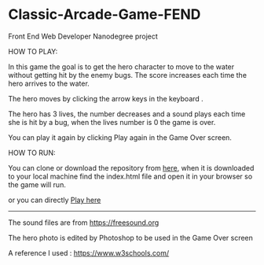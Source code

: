 # Classic-Arcade-Game-FEND
Front End Web Developer Nanodegree project  

HOW TO PLAY:

In this game the goal is to get the hero character to move to the water without getting hit by the enemy bugs. The score increases each time the hero arrives to the water.  

The hero moves by clicking the arrow keys in the keyboard .

The hero has 3 lives, the number decreases and a sound plays each time she is hit by a bug, when the lives number is 0 the game is over. 

You can play it again by clicking Play again in the Game Over screen.


HOW TO RUN:

You can clone or download the repository from [here](https://github.com/dimakm/Classic-Arcade-Game-FEND), when it is downloaded to your local machine find the index.html file and open it in your browser so the game will run.

or you can directly [Play here](https://dimakm.github.io/Classic-Arcade-Game-FEND/)

 
-----------------------------------------------------------------------------
The sound files are from https://freesound.org 

The hero photo is edited by Photoshop to be used in the Game Over screen

A reference I used  : https://www.w3schools.com/ 
